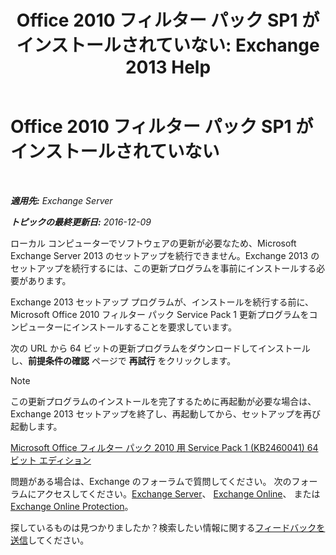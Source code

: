 ﻿---
title: 'Office 2010 フィルター パック SP1 がインストールされていない: Exchange 2013 Help'
TOCTitle: Office 2010 フィルター パック SP1 がインストールされていない
ms:assetid: 0fbb9c25-cb01-493d-8101-640f17785717
ms:mtpsurl: https://technet.microsoft.com/ja-jp/library/ms.exch.setupreadiness.msfilterpackv2sp1notinstalled(v=EXCHG.150)
ms:contentKeyID: 49115916
ms.date: 04/24/2018
mtps_version: v=EXCHG.150
ms.translationtype: HT
---

# Office 2010 フィルター パック SP1 がインストールされていない

 

_**適用先:** Exchange Server_

_**トピックの最終更新日:** 2016-12-09_

ローカル コンピューターでソフトウェアの更新が必要なため、Microsoft Exchange Server 2013 のセットアップを続行できません。Exchange 2013 のセットアップを続行するには、この更新プログラムを事前にインストールする必要があります。

Exchange 2013 セットアップ プログラムが、インストールを続行する前に、Microsoft Office 2010 フィルター パック Service Pack 1 更新プログラムをコンピューターにインストールすることを要求しています。

次の URL から 64 ビットの更新プログラムをダウンロードしてインストールし、<strong>前提条件の確認</strong> ページで <strong>再試行</strong> をクリックします。


> [!NOTE]
> この更新プログラムのインストールを完了するために再起動が必要な場合は、Exchange 2013 セットアップを終了し、再起動してから、セットアップを再び起動します。



[Microsoft Office フィルター パック 2010 用 Service Pack 1 (KB2460041) 64 ビット エディション](https://go.microsoft.com/fwlink/p/?linkid=254043)

問題がある場合は、Exchange のフォーラムで質問してください。 次のフォーラムにアクセスしてください。[Exchange Server](https://go.microsoft.com/fwlink/p/?linkid=60612)、 [Exchange Online](https://go.microsoft.com/fwlink/p/?linkid=267542)、 または [Exchange Online Protection](https://go.microsoft.com/fwlink/p/?linkid=285351)。

探しているものは見つかりましたか？検索したい情報に関する[フィードバックを送信](mailto:exsetuphelpfeedback@microsoft.com?subject=exchange%202013%20setup%20help%20feedback)してください。

